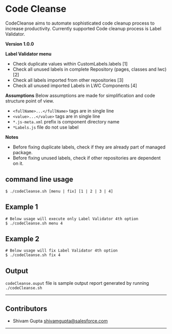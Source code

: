 # Code Cleanse
CodeCleanse aims to automate sophisticated code cleanup process to increase productivity.
Currently supported Code cleanup process is Label Validator.

**Version 1.0.0**

**Label Validator menu**
- Check duplicate values within CustomLabels.labels [1]
- Check all unused labels in complete Repository (pages, classes and lwc) [2]
- Check all labels imported from other repositories [3]
- Check all unused imported Labels in LWC Components [4]

**Assumptions**
Below assumptions are made for simplification and code structure point of view.

- `<fullName>...</fullName>` tags are in single line
- `<value>...</value>` tags are in single line
- `*.js-meta.xml` prefix is component directory name
- `*Labels.js` file do not use label

**Notes**
- Before fixing duplicate labels, check if they are already part of managed package.
- Before fixing unused labels, check if other repositories are dependent on it.

## command line usage

`$ ./codeCleanse.sh [menu | fix] [1 | 2 | 3 | 4]`

## Example 1


```#!/bin/sh
# Below usage will execute only Label Validator 4th option
$ ./codeCleanse.sh menu 4
```

## Example 2


```#!/bin/sh
# Below usage will fix Label Validator 4th option
$ ./codeCleanse.sh fix 4
```

## Output

`codeCleanse.ouput` file is sample output report generated by running `./codeCleanse.sh` 

---

## Contributors

- Shivam Gupta <shivamgupta@salesforce.com>

---
